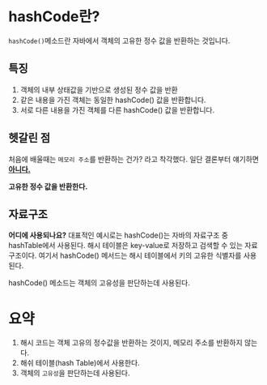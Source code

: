 # hashCode란?

`hashCode()`메소드란 자바에서 객체의 고유한 정수 값을 반환하는 것입니다.

## 특징
1. 객체의 내부 상태값을 기반으로 생성된 정수 값을 반환
2. 같은 내용을 가진 객체는 동일한 hashCode() 값을 반환합니다.
3. 서로 다른 내용을 가진 객체를 다른 hashCode() 값을 반환합니다.

## 헷갈린 점

처음에 배울때는 `메모리 주소`를 반환하는 건가? 라고 착각했다.
일단 결론부터 얘기하면 **<U>아니다.</U>** 

**고유한 정수 값을 반환한다.**

## 자료구조
**어디에 사용되나요?**
대표적인 예시로는 hashCode()는 자바의 자료구조 중 hashTable에서 사용된다. 해시 테이블은 key-value로 저장하고 검색할 수 있는 자료구조이다. 여기서 hashCode() 메서드는 해시 테이블에서 키의 고유한 식별자를 사용 된다.

hashCode() 메소드는 객체의 고유성을 판단하는데 사용된다.

# 요약
1. 해시 코드는 객체 고유의 정수값을 반환하는 것이지, 메모리 주소를 반환하지 않는다.
2. 해쉬 테이블(hash Table)에서 사용한다.
3. 객체의 `고유성`을 판단하는데 사용된다.